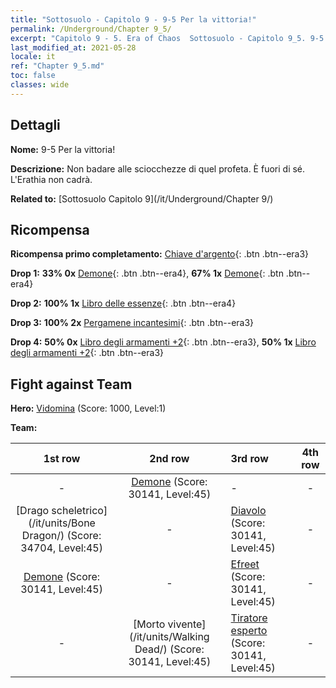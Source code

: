 ```yaml
---
title: "Sottosuolo - Capitolo 9 - 9-5 Per la vittoria!"
permalink: /Underground/Chapter 9_5/
excerpt: "Capitolo 9 - 5. Era of Chaos  Sottosuolo - Capitolo 9_5. 9-5 Per la vittoria!"
last_modified_at: 2021-05-28
locale: it
ref: "Chapter 9_5.md"
toc: false
classes: wide
---
```


## Dettagli

 **Nome:** 9-5 Per la vittoria!

 **Descrizione:** Non badare alle sciocchezze di quel profeta. È fuori di sé. L'Erathia non cadrà.

 **Related to:** [Sottosuolo Capitolo 9](/it/Underground/Chapter 9/)

## Ricompensa

 **Ricompensa primo completamento:** [Chiave d'argento](/ItemsIT/con_693/){: .btn .btn--era3}

 **Drop 1:** **33% 0x** [Demone](/ItemsIT/unt_229/){: .btn .btn--era4}, **67% 1x** [Demone](/ItemsIT/unt_229/){: .btn .btn--era4}

 **Drop 2:** **100% 1x** [Libro delle essenze](/ItemsIT/mat_39/){: .btn .btn--era4}

 **Drop 3:** **100% 2x** [Pergamene incantesimi](/ItemsIT/con_694/){: .btn .btn--era3}

 **Drop 4:** **50% 0x** [Libro degli armamenti +2](/ItemsIT/mat_32/){: .btn .btn--era3}, **50% 1x** [Libro degli armamenti +2](/ItemsIT/mat_32/){: .btn .btn--era3}


## Fight against Team
 **Hero:** [Vidomina](/it/heroes/Vidomina/) (Score: 1000, Level:1)

 **Team:**


  | 1st row | 2nd row | 3rd row | 4th row |
  |:----:|:----:|:----|:----:|
  | - | [Demone](/it/units/Demon/) (Score: 30141, Level:45)  | - | - |
  | [Drago scheletrico](/it/units/Bone Dragon/) (Score: 34704, Level:45)  | - | [Diavolo](/it/units/Devil/) (Score: 30141, Level:45)  | - |
  | [Demone](/it/units/Demon/) (Score: 30141, Level:45)  | - | [Efreet](/it/units/Efreeti/) (Score: 30141, Level:45)  | - |
  | - | [Morto vivente](/it/units/Walking Dead/) (Score: 30141, Level:45)  | [Tiratore esperto](/it/units/Sharpshooter/) (Score: 30141, Level:45)  | - |


